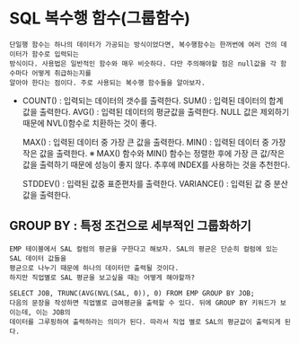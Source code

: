 # SQL 복수행 함수(그룹함수)

    단일행 함수는 하나의 데이터가 가공되는 방식이었다면, 복수행함수는 한꺼번에 여러 건의 데이터가 함수로 입력되는
    방식이다. 사용법은 일반적인 함수와 매우 비슷하다. 다만 주의해야할 점은 null값을 각 함수마다 어떻게 취급하는지를
    알아야 한다는 점이다. 주로 사용되는 복수행 함수들을 알아보자.

- COUNT() : 입력되는 데이터의 갯수를 출력한다.
  SUM() : 입력된 데이터의 합계 값을 출력한다.
  AVG() : 입력된 데이터의 평균값을 출력한다. NULL 값은 제외하기 때문에 NVL()함수로 치환하는 것이 좋다.

  MAX() : 입력된 데이터 중 가장 큰 값을 출력한다.
  MIN() : 입력된 데이터 중 가장 작은 값을 출력한다.
  ※ MAX() 함수와 MIN() 함수는 정렬한 후에 가장 큰 값/작은 값을 출력하기 때문에 성능이 좋지 않다.
     추후에 INDEX를 사용하는 것을 추천한다.

  STDDEV() : 입력된 값중 표준편차를 출력한다.
  VARIANCE() : 입력된 값 중 분산값을 출력한다.

## GROUP BY : 특정 조건으로 세부적인 그룹화하기

    EMP 테이블에서 SAL 컬럼의 평균을 구한다고 해보자. SAL의 평균은 단순히 컬럼에 있는 SAL 데이터 값들을 
    평균으로 나누기 때문에 하나의 데이터만 출력될 것이다.
    하지만 직업별로 SAL 평균을 보고싶을 때는 어떻게 해야할까?

    SELECT JOB, TRUNC(AVG(NVL(SAL, 0)), 0) FROM EMP GROUP BY JOB;
    다음의 문장을 작성하면 직업별로 급여평균을 출력할 수 있다. 뒤에 GROUP BY 키워드가 보이는데, 이는 JOB의
    데이터를 그루핑하여 출력하라는 의미가 된다. 따라서 직업 별로 SAL의 평균값이 출력되게 된다.

    